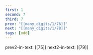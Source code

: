 ```yaml
---
first: 1
second: 7
third: 7
prev: "[[many_digits/1/76]]"
next: "[[many_digits/1/78]]"
tags: [odd]
---
```

prev2-in-text: [[75]]
next2-in-text: [[79]]
